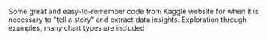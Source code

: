 Some great and easy-to-remember code from Kaggle website for when it is necessary to "tell a story" and extract data insights.
Exploration through examples, many chart types are included
